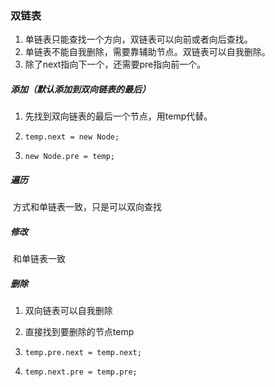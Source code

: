 ### 双链表

1. 单链表只能查找一个方向，双链表可以向前或者向后查找。
2. 单链表不能自我删除，需要靠辅助节点。双链表可以自我删除。
3. 除了next指向下一个，还需要pre指向前一个。

##### 添加（默认添加到双向链表的最后）

1. 先找到双向链表的最后一个节点，用temp代替。

2. ```
   temp.next = new Node;
   ```

3. ```
   new Node.pre = temp;
   ```

##### 遍历

​	方式和单链表一致，只是可以双向查找

##### 修改

​	和单链表一致

##### 删除

1. 双向链表可以自我删除

2. 直接找到要删除的节点temp

3. ```
   temp.pre.next = temp.next;
   ```

4. ```
   temp.next.pre = temp.pre;
   ```